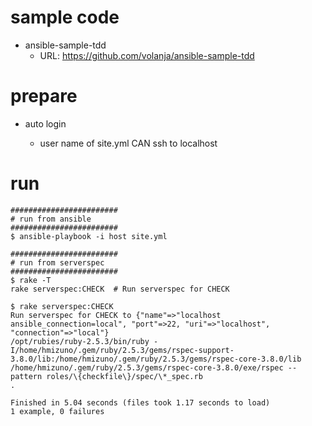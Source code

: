 # sample code

- ansible-sample-tdd
  - URL: https://github.com/volanja/ansible-sample-tdd

# prepare

- auto login

  - user name of site.yml CAN ssh to localhost

# run

```
########################
# run from ansible
########################
$ ansible-playbook -i host site.yml

########################
# run from serverspec
########################
$ rake -T
rake serverspec:CHECK  # Run serverspec for CHECK

$ rake serverspec:CHECK
Run serverspec for CHECK to {"name"=>"localhost ansible_connection=local", "port"=>22, "uri"=>"localhost", "connection"=>"local"}
/opt/rubies/ruby-2.5.3/bin/ruby -I/home/hmizuno/.gem/ruby/2.5.3/gems/rspec-support-3.8.0/lib:/home/hmizuno/.gem/ruby/2.5.3/gems/rspec-core-3.8.0/lib /home/hmizuno/.gem/ruby/2.5.3/gems/rspec-core-3.8.0/exe/rspec --pattern roles/\{checkfile\}/spec/\*_spec.rb
.

Finished in 5.04 seconds (files took 1.17 seconds to load)
1 example, 0 failures


```
